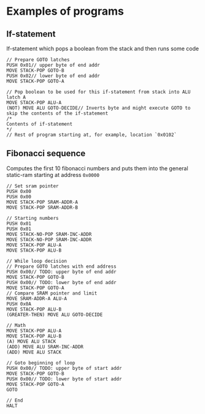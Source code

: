 # Examples of programs

## If-statement

If-statement which pops a boolean from the stack and then runs some code

````
// Prepare GOTO latches
PUSH 0x01// upper byte of end addr
MOVE STACK-POP GOTO-B
PUSH 0x02// lower byte of end addr
MOVE STACK-POP GOTO-A

// Pop boolean to be used for this if-statement from stack into ALU latch A
MOVE STACK-POP ALU-A
(NOT) MOVE ALU GOTO-DECIDE// Inverts byte and might execute GOTO to skip the contents of the if-statement
/*
Contents of if-statement
*/
// Rest of program starting at, for example, location `0x0102`
````

## Fibonacci sequence

Computes the first 10 fibonacci numbers and puts them into the general static-ram starting at address `0x0000`

```
// Set sram pointer
PUSH 0x00
PUSH 0x00
MOVE STACK-POP SRAM-ADDR-A
MOVE STACK-POP SRAM-ADDR-B

// Starting numbers
PUSH 0x01
PUSH 0x01
MOVE STACK-NO-POP SRAM-INC-ADDR
MOVE STACK-NO-POP SRAM-INC-ADDR
MOVE STACK-POP ALU-A
MOVE STACK-POP ALU-B

// While loop decision
// Prepare GOTO latches with end address
PUSH 0x00// TODO: upper byte of end addr
MOVE STACK-POP GOTO-B
PUSH 0x00// TODO: lower byte of end addr
MOVE STACK-POP GOTO-A
// Compare SRAM pointer and limit 
MOVE SRAM-ADDR-A ALU-A
PUSH 0x0A
MOVE STACK-POP ALU-B
(GREATER-THEN) MOVE ALU GOTO-DECIDE

// Math
MOVE STACK-POP ALU-A
MOVE STACK-POP ALU-B
(A) MOVE ALU STACK
(ADD) MOVE ALU SRAM-INC-ADDR
(ADD) MOVE ALU STACK

// Goto beginning of loop
PUSH 0x00// TODO: upper byte of start addr
MOVE STACK-POP GOTO-B
PUSH 0x00// TODO: lower byte of start addr
MOVE STACK-POP GOTO-A
GOTO

// End
HALT
```